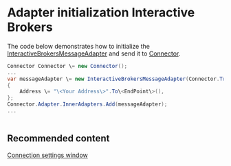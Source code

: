 # Adapter initialization Interactive Brokers

The code below demonstrates how to initialize the [InteractiveBrokersMessageAdapter](../api/StockSharp.InteractiveBrokers.InteractiveBrokersMessageAdapter.html) and send it to [Connector](../api/StockSharp.Algo.Connector.html).

```cs
Connector Connector \= new Connector();				
...				
var messageAdapter \= new InteractiveBrokersMessageAdapter(Connector.TransactionIdGenerator)
{
	Address \= "\<Your Address\>".To\<EndPoint\>(),
};
Connector.Adapter.InnerAdapters.Add(messageAdapter);
...	
							
```

## Recommended content

[Connection settings window](API_UI_ConnectorWindow.md)

